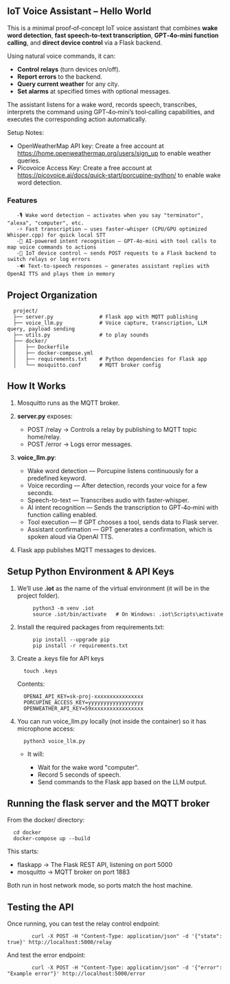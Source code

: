 ## IoT Voice Assistant – Hello World


This is a minimal proof‑of‑concept IoT voice assistant that combines **wake word detection**, **fast speech‑to‑text transcription**, **GPT‑4o‑mini function calling**, and **direct device control** via a Flask backend.

Using natural voice commands, it can:

* **Control relays** (turn devices on/off).
* **Report errors** to the backend.
* **Query current weather** for any city.
* **Set alarms** at specified times with optional messages.

The assistant listens for a wake word, records speech, transcribes, interprets the command using GPT‑4o‑mini’s tool‑calling capabilities, and executes the corresponding action automatically.

Setup Notes:

 - OpenWeatherMap API key: Create a free account at https://home.openweathermap.org/users/sign_up to enable weather queries.
 - Picovoice Access Key: Create a free account at https://picovoice.ai/docs/quick-start/porcupine-python/ to enable wake word detection.

### Features

       -🎙 Wake word detection — activates when you say "terminator", "alexa", "computer", etc. 
       -⚡ Fast transcription — uses faster-whisper (CPU/GPU optimized Whisper.cpp) for quick local STT 
       -🤖 AI-powered intent recognition — GPT‑4o‑mini with tool calls to map voice commands to actions
       -🔌 IoT device control — sends POST requests to a Flask backend to switch relays or log errors
       -🔊 Text-to-speech responses — generates assistant replies with OpenAI TTS and plays them in memory
            

## Project Organization

      project/
      ├── server.py               # Flask app with MQTT publishing
      ├── voice_llm.py            # Voice capture, transcription, LLM query, payload sending
      ├── utils.py                # to play sounds
      ├── docker/
      │   ├── Dockerfile
      │   ├── docker-compose.yml
      │   ├── requirements.txt    # Python dependencies for Flask app
      │   └── mosquitto.conf      # MQTT broker config


## How It Works

1. Mosquitto runs as the MQTT broker.

2. **server.py** exposes:

    - POST /relay → Controls a relay by publishing to MQTT topic home/relay.
    - POST /error → Logs error messages.

3. **voice_llm.py**:

   - Wake word detection — Porcupine listens continuously for a predefined keyword.
   - Voice recording — After detection, records your voice for a few seconds.
   - Speech-to-text — Transcribes audio with faster-whisper.
   - AI intent recognition — Sends the transcription to GPT‑4o‑mini with function calling enabled.
   - Tool execution — If GPT chooses a tool, sends data to Flask server.
   - Assistant confirmation — GPT generates a confirmation, which is spoken aloud via OpenAI TTS.

4. Flask app publishes MQTT messages to devices.

## Setup Python Environment & API Keys

1. We’ll use **.iot** as the name of the virtual environment (it will be in the project folder).

            python3 -m venv .iot
            source .iot/bin/activate   # On Windows: .iot\Scripts\activate

2. Install the required packages from requirements.txt:

            pip install --upgrade pip
            pip install -r requirements.txt
   
4. Create a .keys file for API keys

         touch .keys
   
   Contents:
   
         OPENAI_API_KEY=sk-proj-xxxxxxxxxxxxxxxx
         PORCUPINE_ACCESS_KEY=yyyyyyyyyyyyyyyyyy
         OPENWEATHER_API_KEY=59xxxxxxxxxxxxxxxxx

6. You can run voice_llm.py locally (not inside the container) so it has microphone access:

         python3 voice_llm.py

   - It will:

     - Wait for the wake word "computer".
     - Record 5 seconds of speech.
     - Send commands to the Flask app based on the LLM output.

## Running the flask server and the MQTT broker 

From the docker/ directory:

      cd docker
      docker-compose up --build

This starts:

 - flaskapp → The Flask REST API, listening on port 5000
- mosquitto → MQTT broker on port 1883

Both run in host network mode, so ports match the host machine.

## Testing the API

Once running, you can test the relay control endpoint:

            curl -X POST -H "Content-Type: application/json" -d '{"state": true}' http://localhost:5000/relay
            
And test the error endpoint:
      
            curl -X POST -H "Content-Type: application/json" -d '{"error": "Example error"}' http://localhost:5000/error










